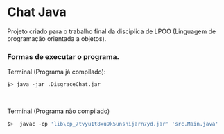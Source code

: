 # Chat Java

Projeto criado para o trabalho final da disciplica de LPOO (Linguagem de programação orientada a objetos).

### Formas de executar o programa.

Terminal (Programa já compilado): 

```bash
$> java -jar .DisgraceChat.jar
```

<br/>

Terminal (Programa não compilado)

```bash
$>  javac -cp 'lib\cp_7tvyu1t8xu9k5unsnijarn7yd.jar' 'src.Main.java'
```
